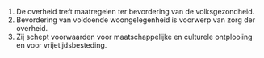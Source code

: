 1.	De overheid treft maatregelen ter bevordering van de volksgezondheid.
2.	Bevordering van voldoende woongelegenheid is voorwerp van zorg der overheid.
3.	Zij schept voorwaarden voor maatschappelijke en culturele ontplooiing en voor vrijetijdsbesteding.
